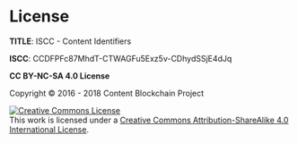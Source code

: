 # License

**TITLE**: ISCC - Content Identifiers

**ISCC**: CCDFPFc87MhdT-CTWAGFu5Exz5v-CDhydSSjE4dJq

**CC BY-NC-SA 4.0 License**

Copyright &copy; 2016 - 2018 Content Blockchain Project

<a rel="license" href="http://creativecommons.org/licenses/by-sa/4.0/"><img alt="Creative Commons License" style="border-width:0" src="https://i.creativecommons.org/l/by-sa/4.0/88x31.png" /></a><br />This work is licensed under a <a rel="license" href="http://creativecommons.org/licenses/by-sa/4.0/">Creative Commons Attribution-ShareAlike 4.0 International License</a>.
